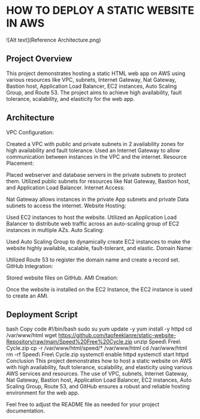 # HOW TO DEPLOY A STATIC WEBSITE IN AWS
![Alt text](Reference Architecture.png)

## Project Overview
This project demonstrates hosting a static HTML web app on AWS using various resources like VPC, subnets, Internet Gateway, Nat Gateway, Bastion host, Application Load Balancer, EC2 instances, Auto Scaling Group, and Route 53. The project aims to achieve high availability, fault tolerance, scalability, and elasticity for the web app.

## Architecture

VPC Configuration:

Created a VPC with public and private subnets in 2 availability zones for high availability and fault tolerance.
Used an Internet Gateway to allow communication between instances in the VPC and the internet.
Resource Placement:

Placed webserver and database servers in the private subnets to protect them.
Utilized public subnets for resources like Nat Gateway, Bastion host, and Application Load Balancer.
Internet Access:

Nat Gateway allows instances in the private App subnets and private Data subnets to access the internet.
Website Hosting:

Used EC2 instances to host the website.
Utilized an Application Load Balancer to distribute web traffic across an auto-scaling group of EC2 instances in multiple AZs.
Auto Scaling:

Used Auto Scaling Group to dynamically create EC2 instances to make the website highly available, scalable, fault-tolerant, and elastic.
Domain Name:

Utilized Route 53 to register the domain name and create a record set.
GitHub Integration:

Stored website files on GitHub.
AMI Creation:

Once the website is installed on the EC2 Instance, the EC2 instance is used to create an AMI.

## Deployment Script
bash
Copy code
#!/bin/bash
sudo su
yum update -y
yum install -y httpd 
cd  /var/www/html
wget https://github.com/taofeeklanre/static-website-Repository/raw/main/Speed%20Free%20Cycle.zip
unzip Speed\ Free\ Cycle.zip 
cp -r /var/www/html/speed/* /var/www/html
cd /var/www/html
rm -rf Speed\ Free\ Cycle.zip
systemctl enable httpd
systemctl start httpd
Conclusion
This project demonstrates how to host a static website on AWS with high availability, fault tolerance, scalability, and elasticity using various AWS services and resources. The use of VPC, subnets, Internet Gateway, Nat Gateway, Bastion host, Application Load Balancer, EC2 instances, Auto Scaling Group, Route 53, and GitHub ensures a robust and reliable hosting environment for the web app.

Feel free to adjust the README file as needed for your project documentation.
